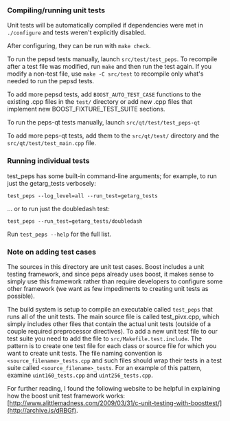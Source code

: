 ### Compiling/running unit tests

Unit tests will be automatically compiled if dependencies were met in `./configure`
and tests weren't explicitly disabled.

After configuring, they can be run with `make check`.

To run the pepsd tests manually, launch `src/test/test_peps`. To recompile
after a test file was modified, run `make` and then run the test again. If you
modify a non-test file, use `make -C src/test` to recompile only what's needed
to run the pepsd tests.

To add more pepsd tests, add `BOOST_AUTO_TEST_CASE` functions to the existing
.cpp files in the `test/` directory or add new .cpp files that
implement new BOOST_FIXTURE_TEST_SUITE sections.

To run the peps-qt tests manually, launch `src/qt/test/test_peps-qt`

To add more peps-qt tests, add them to the `src/qt/test/` directory and
the `src/qt/test/test_main.cpp` file.

### Running individual tests

test_peps has some built-in command-line arguments; for
example, to run just the getarg_tests verbosely:

    test_peps --log_level=all --run_test=getarg_tests

... or to run just the doubledash test:

    test_peps --run_test=getarg_tests/doubledash

Run `test_peps --help` for the full list.

### Note on adding test cases

The sources in this directory are unit test cases.  Boost includes a
unit testing framework, and since peps already uses boost, it makes
sense to simply use this framework rather than require developers to
configure some other framework (we want as few impediments to creating
unit tests as possible).

The build system is setup to compile an executable called `test_peps`
that runs all of the unit tests.  The main source file is called
test_pivx.cpp, which simply includes other files that contain the
actual unit tests (outside of a couple required preprocessor
directives). To add a new unit test file to our test suite you need
to add the file to `src/Makefile.test.include`. The pattern is to
create one test file for each class or source file for which you want
to create unit tests.  The file naming convention is
`<source_filename>_tests.cpp` and such files should wrap their tests
in a test suite called `<source_filename>_tests`.  For an example of
this pattern, examine `uint160_tests.cpp` and `uint256_tests.cpp`.

For further reading, I found the following website to be helpful in
explaining how the boost unit test framework works:
[http://www.alittlemadness.com/2009/03/31/c-unit-testing-with-boosttest/](http://archive.is/dRBGf).

